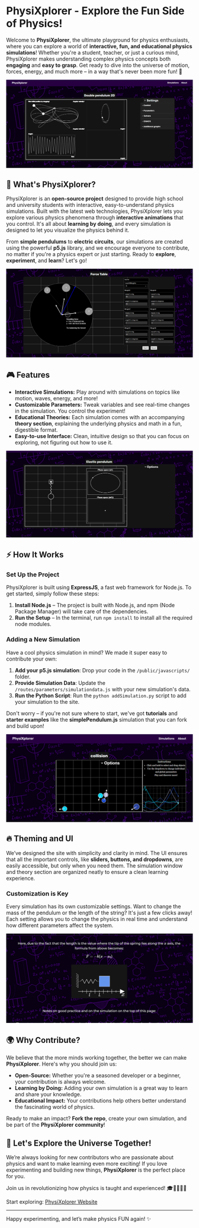 # PhysiXplorer - Explore the Fun Side of Physics!

Welcome to **PhysiXplorer**, the ultimate playground for physics enthusiasts, where you can explore a world of **interactive, fun, and educational physics simulations**! Whether you're a student, teacher, or just a curious mind, PhysiXplorer makes understanding complex physics concepts both **engaging** and **easy to grasp**. Get ready to dive into the universe of motion, forces, energy, and much more – in a way that's never been more fun! 🌟

![PhysiXplorer Banner](img1.png)

## 🚀 What's PhysiXplorer?

PhysiXplorer is an **open-source project** designed to provide high school and university students with interactive, easy-to-understand physics simulations. Built with the latest web technologies, PhysiXplorer lets you explore various physics phenomena through **interactive animations** that you control. It's all about **learning by doing**, and every simulation is designed to let you visualize the physics behind it. 

From **simple pendulums** to **electric circuits**, our simulations are created using the powerful **p5.js** library, and we encourage everyone to contribute, no matter if you're a physics expert or just starting. Ready to **explore**, **experiment**, and **learn**? Let's go!

![Simulations in Action](img2.png)

## 🎮 Features

- **Interactive Simulations:** Play around with simulations on topics like motion, waves, energy, and more!
- **Customizable Parameters:** Tweak variables and see real-time changes in the simulation. You control the experiment!
- **Educational Theories:** Each simulation comes with an accompanying **theory section**, explaining the underlying physics and math in a fun, digestible format. 
- **Easy-to-use Interface:** Clean, intuitive design so that you can focus on exploring, not figuring out how to use it.

![Simulation Interface](img3.png)

## ⚡ How It Works

### Set Up the Project
PhysiXplorer is built using **ExpressJS**, a fast web framework for Node.js. To get started, simply follow these steps:

1. **Install Node.js** – The project is built with Node.js, and npm (Node Package Manager) will take care of the dependencies.
2. **Run the Setup** – In the terminal, run `npm install` to install all the required node modules.

### Adding a New Simulation
Have a cool physics simulation in mind? We made it super easy to contribute your own:

1. **Add your p5.js simulation**: Drop your code in the `/public/javascripts/` folder.
2. **Provide Simulation Data**: Update the `/routes/parameters/simulationdata.js` with your new simulation's data.
3. **Run the Python Script**: Run the `python addSimulation.py` script to add your simulation to the site.

Don't worry – if you're not sure where to start, we've got **tutorials** and **starter examples** like the **simplePendulum.js** simulation that you can fork and build upon!

![Add New Simulations](img4.png)

## 🔥 Theming and UI

We’ve designed the site with simplicity and clarity in mind. The UI ensures that all the important controls, like **sliders, buttons, and dropdowns**, are easily accessible, but only when you need them. The simulation window and theory section are organized neatly to ensure a clean learning experience.

### Customization is Key
Every simulation has its own customizable settings. Want to change the mass of the pendulum or the length of the string? It's just a few clicks away! Each setting allows you to change the physics in real time and understand how different parameters affect the system.

![User Interface](img5.png)

## 🌍 Why Contribute?

We believe that the more minds working together, the better we can make **PhysiXplorer**. Here's why you should join us:

- **Open-Source:** Whether you're a seasoned developer or a beginner, your contribution is always welcome.
- **Learning by Doing:** Adding your own simulation is a great way to learn and share your knowledge.
- **Educational Impact:** Your contributions help others better understand the fascinating world of physics.

Ready to make an impact? **Fork the repo**, create your own simulation, and be part of the **PhysiXplorer community**!

## 🚀 Let's Explore the Universe Together!

We’re always looking for new contributors who are passionate about physics and want to make learning even more exciting! If you love experimenting and building new things, **PhysiXplorer** is the perfect place for you. 

Join us in revolutionizing how physics is taught and experienced! 🎓👨‍🔬👩‍🔬

Start exploring: [PhysiXplorer Website](https://physixplorer.vercel.app/)

---

Happy experimenting, and let’s make physics FUN again! ✨
